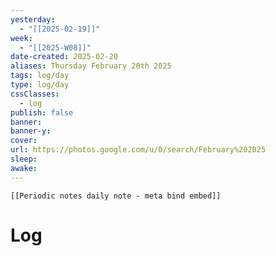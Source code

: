 ```yaml
---
yesterday: 
  - "[[2025-02-19]]"
week: 
  - "[[2025-W08]]" 
date-created: 2025-02-20
aliases: Thursday February 20th 2025
tags: log/day
type: log/day
cssClasses:
  - log
publish: false
banner: 
banner-y: 
cover: 
url: https://photos.google.com/u/0/search/February%202025
sleep: 
awake:
---
```


```meta-bind-embed
[[Periodic notes daily note - meta bind embed]]
```

# Log